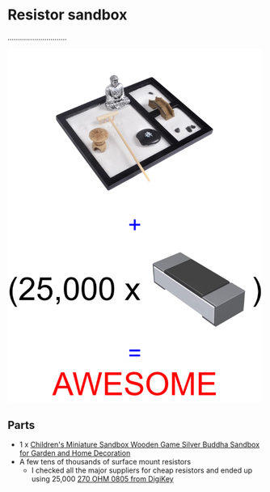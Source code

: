 Resistor sandbox
================

.............................

![assembly image](./Images/assembly.png)

Parts
-----

* 1 x [Children's Miniature Sandbox Wooden Game Silver Buddha Sandbox for Garden and Home Decoration](https://www.aliexpress.com/item/4000628919299.html)
* A few tens of thousands of surface mount resistors
    * I checked all the major suppliers for cheap resistors and ended up using 25,000 [270 OHM 0805 from DigiKey](https://www.digikey.com.au/en/products/detail/bourns-inc/CR0805-JW-271ELF/3785284)

